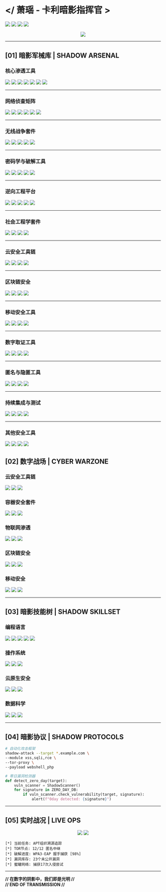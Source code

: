 # </ 萧瑶 - 卡利暗影指挥官 >

![](https://img.shields.io/badge/KALI_2023.4-PURPLE_OPERATIVE-8A2BE2?style=for-the-badge&logo=kali-linux&logoColor=white)
![](https://img.shields.io/badge/SECURITY-LEVEL_BLACK-000000?style=for-the-badge&logo=securityscorecard)
![](https://img.shields.io/badge/APT-HUNTER-FF0000?style=for-the-badge&logo=antivirus)
![](https://img.shields.io/badge/THREAT--CON-DELTA-8A2BE2?style=for-the-badge&logo=hackerone)

<div align="center">
  <img src="https://github-profile-trophy.vercel.app/?username=xiaoyao&theme=radical&no-frame=true&row=1&column=7" />
</div>

---

## [01] 暗影军械库 | SHADOW ARSENAL
### **核心渗透工具** 
<img src="https://img.shields.io/badge/Metasploit-E34F26?logo=metasploit&logoColor=white" />
<img src="https://img.shields.io/badge/Cobalt_Strike-FF6F00?logo=cobaltstrike" />
<img src="https://img.shields.io/badge/Sqlmap-FFA500?logo=sqlmap" />
<img src="https://img.shields.io/badge/Burp_Suite-FF6347?logo=burp-suite" />
<img src="https://img.shields.io/badge/Responder-8A2BE2?logo=terminal" />
<img src="https://img.shields.io/badge/BeEF-FF0000?logo=beef" />
<img src="https://img.shields.io/badge/Armitage-00BFFF?logo=armitage" />

---

### **网络侦查矩阵** 
<img src="https://img.shields.io/badge/Nmap-0E8A16?logo=nmap" />
<img src="https://img.shields.io/badge/Masscan-00FF00?logo=network" />
<img src="https://img.shields.io/badge/Zenmap-228B22?logo=zenmap" />
<img src="https://img.shields.io/badge/Netdiscover-8B0000?logo=gnu-netcat" />
<img src="https://img.shields.io/badge/Shodan-000000?logo=shodan" />
<img src="https://img.shields.io/badge/Recon--ng-8A2BE2?logo=recon-ng" />

---

### **无线战争套件** 
<img src="https://img.shields.io/badge/Aircrack--ng-8B008B?logo=wifi" />
<img src="https://img.shields.io/badge/Reaver-FF4500?logo=raspberry-pi" />
<img src="https://img.shields.io/badge/Wifite-4B0082?logo=gnu" />
<img src="https://img.shields.io/badge/Kismet-000080?logo=signal" />
<img src="https://img.shields.io/badge/Fern_Wifi_Cracker-228B22?logo=fern" />

---

### **密码学与破解工具** 
<img src="https://img.shields.io/badge/JohnTheRipper-FFD700?logo=john-the-ripper" />
<img src="https://img.shields.io/badge/Hashcat-00BFFF?logo=hashicorp" />
<img src="https://img.shields.io/badge/Crunch-808080?logo=terminal" />
<img src="https://img.shields.io/badge/RainbowCrack-00FFFF?logo=rainbow" />
<img src="https://img.shields.io/badge/Hydra-FF6347?logo=hydra" />

---

### **逆向工程平台** 
<img src="https://img.shields.io/badge/Ghidra-4B275F?logo=ghidra" />
<img src="https://img.shields.io/badge/IDA_Pro-9999FF?logo=ida-pro" />
<img src="https://img.shields.io/badge/Radare2-008080?logo=radare2" />
<img src="https://img.shields.io/badge/Binary_Ninja-8A2BE2?logo=binary-ninja" />
<img src="https://img.shields.io/badge/Immunity_Debugger-00FF00?logo=immunity-debugger" />

---

### **社会工程学套件** 
<img src="https://img.shields.io/badge/SEToolkit-8A2BE2?logo=shell" />
<img src="https://img.shields.io/badge/King_Phisher-FF4500?logo=king-phisher" />
<img src="https://img.shields.io/badge/Gophish-00FF00?logo=gophish" />
<img src="https://img.shields.io/badge/Evilginx2-000000?logo=nginx" />

---

### **云安全工具链** 
<img src="https://img.shields.io/badge/Pacu-FF6F00?logo=amazon-aws" />
<img src="https://img.shields.io/badge/Cloudsploit-00BFFF?logo=cloudsploit" />
<img src="https://img.shields.io/badge/ScoutSuite-228B22?logo=scoutsuite" />
<img src="https://img.shields.io/badge/S3Scanner-8A2BE2?logo=amazon-s3" />

---

### **区块链安全** 
<img src="https://img.shields.io/badge/Mythril-000000?logo=mythril" />
<img src="https://img.shields.io/badge/Slither-8A2BE2?logo=slither" />
<img src="https://img.shields.io/badge/Ethlint-00BFFF?logo=ethereum" />
<img src="https://img.shields.io/badge/Octopus-FF4500?logo=octopus-deploy" />

---

### **移动安全工具** 
<img src="https://img.shields.io/badge/MobSF-FF6F00?logo=mobsf" />
<img src="https://img.shields.io/badge/Frida-000000?logo=frida" />
<img src="https://img.shields.io/badge/APKTool-00FF00?logo=android" />
<img src="https://img.shields.io/badge/Jadx-8A2BE2?logo=jadx" />

---

### **数字取证工具** 
<img src="https://img.shields.io/badge/Autopsy-228B22?logo=autopsy" />
<img src="https://img.shields.io/badge/Volatility-00BFFF?logo=volatility" />
<img src="https://img.shields.io/badge/Binwalk-FF4500?logo=binary" />
<img src="https://img.shields.io/badge/Foremost-8B0000?logo=file" />

---

### **匿名与隐匿工具** 
<img src="https://img.shields.io/badge/Tor-7D4698?logo=tor-project" />
<img src="https://img.shields.io/badge/Proxychains-8A2BE2?logo=link" />
<img src="https://img.shields.io/badge/Anonsurf-4B0082?logo=anonymous" />
<img src="https://img.shields.io/badge/Macchanger-000080?logo=apple" />

---

### **持续集成与测试** 
<img src="https://img.shields.io/badge/Travis_CI-3EAAAF?logo=travis-ci" />
<img src="https://img.shields.io/badge/Codecov-F01F7A?logo=codecov" />
<img src="https://img.shields.io/badge/Jest-C21325?logo=jest" />
<img src="https://img.shields.io/badge/Mocha-8A2BE2?logo=mocha" />

---

### **其他安全工具** 
<img src="https://img.shields.io/badge/Wireshark-1679A7?logo=wireshark" />
<img src="https://img.shields.io/badge/Zeek-FF0000?logo=zeek" />
<img src="https://img.shields.io/badge/Snort-8A2BE2?logo=snort" />
<img src="https://img.shields.io/badge/OSSEC-228B22?logo=ossec" />

## [02] 数字战场 | CYBER WARZONE

### 云安全工具链
<img src="https://img.shields.io/badge/Pacu-FF6F00?style=flat-square&logo=amazon-aws" />
<img src="https://img.shields.io/badge/Cloudsploit-00BFFF?style=flat-square&logo=cloudsploit" />
<img src="https://img.shields.io/badge/ScoutSuite-228B22?style=flat-square&logo=scoutsuite" />

### 容器安全套件
<img src="https://img.shields.io/badge/Trivy-00FFFF?style=flat-square&logo=trivy" />
<img src="https://img.shields.io/badge/Clair-8A2BE2?style=flat-square&logo=clair" />
<img src="https://img.shields.io/badge/Docker_Bench-00BFFF?style=flat-square&logo=docker" />

### 物联网渗透
<img src="https://img.shields.io/badge/Routersploit-FF0000?style=flat-square&logo=routersploit" />
<img src="https://img.shields.io/badge/ATSCAN-8A2BE2?style=flat-square&logo=atscan" />
<img src="https://img.shields.io/badge/IoT_Seeker-00FF00?style=flat-square&logo=iot" />

### 区块链安全
<img src="https://img.shields.io/badge/Mythril-000000?style=flat-square&logo=mythril" />
<img src="https://img.shields.io/badge/Slither-8A2BE2?style=flat-square&logo=slither" />
<img src="https://img.shields.io/badge/Ethlint-00BFFF?style=flat-square&logo=ethereum" />

### 移动安全
<img src="https://img.shields.io/badge/MobSF-FF6F00?style=flat-square&logo=mobsf" />
<img src="https://img.shields.io/badge/Frida-000000?style=flat-square&logo=frida" />
<img src="https://img.shields.io/badge/APKTool-00FF00?style=flat-square&logo=android" />

---

## [03] 暗影技能树 | SHADOW SKILLSET

### 编程语言
<img src="https://img.shields.io/badge/Python-3776AB?style=flat-square&logo=python" />
<img src="https://img.shields.io/badge/Go-00ADD8?style=flat-square&logo=go" />
<img src="https://img.shields.io/badge/Rust-000000?style=flat-square&logo=rust" />
<img src="https://img.shields.io/badge/C-00599C?style=flat-square&logo=c" />
<img src="https://img.shields.io/badge/Assembly-6E4C13?style=flat-square&logo=assembly" />

### 操作系统
<img src="https://img.shields.io/badge/Kali_Linux-557C94?style=flat-square&logo=kali-linux" />
<img src="https://img.shields.io/badge/Parrot_Security-FF0000?style=flat-square&logo=parrot-security" />
<img src="https://img.shields.io/badge/BlackArch-000000?style=flat-square&logo=blackarch" />

### 云原生安全
<img src="https://img.shields.io/badge/Kubernetes-326CE5?style=flat-square&logo=kubernetes" />
<img src="https://img.shields.io/badge/Helm-0F1689?style=flat-square&logo=helm" />
<img src="https://img.shields.io/badge/Ansible-EE0000?style=flat-square&logo=ansible" />

### 数据科学
<img src="https://img.shields.io/badge/Pandas-150458?style=flat-square&logo=pandas" />
<img src="https://img.shields.io/badge/NumPy-013243?style=flat-square&logo=numpy" />
<img src="https://img.shields.io/badge/Matplotlib-11557C?style=flat-square&logo=matplotlib" />

---

## [04] 暗影协议 | SHADOW PROTOCOLS

```bash
# 自动化攻击框架
shadow-attack --target *.example.com \
--module xss,sqli,rce \
--tor-proxy \
--payload webshell_php
```

```python
# 零日漏洞检测器
def detect_zero_day(target):
    vuln_scanner = ShadowScanner()
    for signature in ZERO_DAY_DB:
        if vuln_scanner.check_vulnerability(target, signature):
            alert(f"0day detected: {signature}")
```

---

## [05] 实时战况 | LIVE OPS

<div align="center">
  <img src="https://github-readme-stats.vercel.app/api?username=ADA-XiaoYao&show_icons=true&theme=radical" />
  <img src="https://github-readme-streak-stats.herokuapp.com/?user=ADA-XiaoYao&theme=radical" />
</div>

```
[*] 当前任务: APT组织溯源追踪
[*] TOR节点: 12/12 匿名中继
[*] 破解进度: WPA3-EAP 握手捕获 [98%]
[*] 漏洞库存: 23个未公开漏洞
[*] 蜜罐网络: 捕获17次入侵尝试
```

---

**// 在数字的阴影中，我们即是光明 //**  
**// END OF TRANSMISSION //**